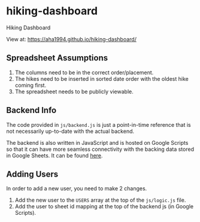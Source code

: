 # hiking-dashboard

Hiking Dashboard

View at: https://aha1994.github.io/hiking-dashboard/

## Spreadsheet Assumptions

1. The columns need to be in the correct order/placement.
2. The hikes need to be inserted in sorted date order with the oldest hike coming first.
3. The spreadsheet needs to be publicly viewable.

## Backend Info

The code provided in `js/backend.js` is just a point-in-time reference that is not necessarily up-to-date with the actual backend.

The backend is also written in JavaScript and is hosted on Google Scripts so that it can have more seamless connectivity with the backing data stored in Google Sheets. It can be found [here](https://script.google.com/d/1468Bk901jpIpdXxu5Gnp4i4YXXQclZyOfx4tJ6h8zcAiGCjA32OqoSxL/edit).

## Adding Users

In order to add a new user, you need to make 2 changes.

1) Add the new user to the `USERS` array at the top of the `js/logic.js` file.
2) Add the user to sheet id mapping at the top of the backend js (in Google Scripts).
